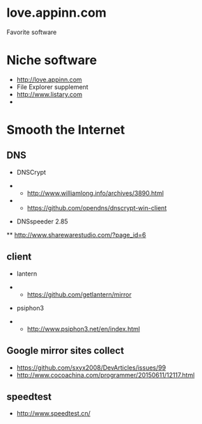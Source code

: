 # love.appinn.com
Favorite software

# Niche software
* http://love.appinn.com
* File Explorer supplement
* http://www.listary.com
* 
# Smooth the Internet

## DNS

* DNSCrypt

* * http://www.williamlong.info/archives/3890.html

* * https://github.com/opendns/dnscrypt-win-client

* DNSspeeder 2.85

 ** http://www.sharewarestudio.com/?page_id=6

## client

* lantern

 * * https://github.com/getlantern/mirror
* psiphon3

 * * http://www.psiphon3.net/en/index.html

## Google mirror sites collect

* https://github.com/sxyx2008/DevArticles/issues/99
* http://www.cocoachina.com/programmer/20150611/12117.html

## speedtest
* http://www.speedtest.cn/
